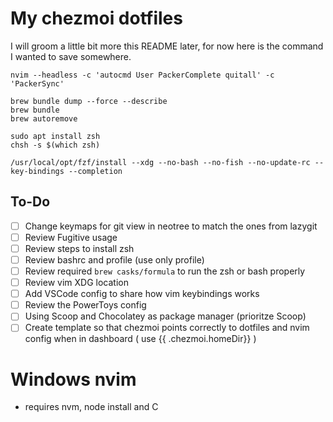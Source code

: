 # My chezmoi dotfiles

I will groom a little bit more this README later, for now here is the command I wanted to save somewhere.

```
nvim --headless -c 'autocmd User PackerComplete quitall' -c 'PackerSync'
```

```
brew bundle dump --force --describe
brew bundle
brew autoremove
```

```
sudo apt install zsh
chsh -s $(which zsh)
```

```
/usr/local/opt/fzf/install --xdg --no-bash --no-fish --no-update-rc --key-bindings --completion
```

## To-Do

- [ ] Change keymaps for git view in neotree to match the ones from lazygit
- [ ] Review Fugitive usage
- [ ] Review steps to install zsh
- [ ] Review bashrc and profile (use only profile)
- [ ] Review required `brew casks/formula` to run the zsh or bash properly
- [ ] Review vim XDG location
- [ ] Add VSCode config to share how vim keybindings works
- [ ] Review the PowerToys config
- [ ] Using Scoop and Chocolatey as package manager (prioritze Scoop)
- [ ] Create template so that chezmoi points correctly to dotfiles and nvim config when in dashboard ( use {{ .chezmoi.homeDir}} )

# Windows nvim

- requires nvm, node install and C
